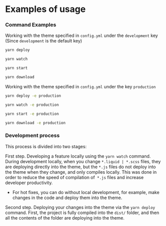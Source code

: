 # Examples of usage

### Command Examples

Working with the theme specified in `config.yml` under the `development` key
(Since `development` is the default key)

```bash
yarn deploy

yarn watch

yarn start

yarn download
```

Working with the theme specified in `config.yml` under the key `production`

```bash
yarn deploy -e production

yarn watch -e production

yarn start -e production

yarn download -e production
```

### Development process

This process is divided into two stages:

First step. Developing a feature locally using the `yarn watch` command.
During development locally, when you change `*.liquid | *.scss` files, they are deploying directly into the theme,
but the `*.js` files do not deploy into the theme when they change, and only compiles locally.
This was done in order to reduce the speed of compilation of` *.js` files and increase developer productivity.

* For hot fixes, you can do without local development, for example, make changes in the code and deploy them into the theme.

Second step. Deploying your changes into the theme via the `yarn deploy` command.
First, the project is fully compiled into the `dist/` folder, and then all the contents of the folder are deploying into the theme.
